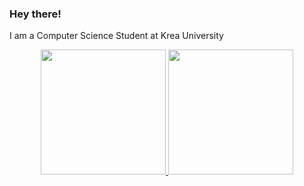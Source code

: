### Hey there!

I am a Computer Science Student at Krea University

<div align="center">
  <a href="https://github.com/anuraghazra/github-readme-stats">
    <img height="200" src="https://github-readme-stats.vercel.app/api?username=R-0-H-A-N&theme=midnight-purple&card_width=500&show_icons=true&bg_color=00000000&rank_icon=github" />
  </a>
  <a href="https://github.com/anuraghazra/convoychat">
    <img height="200" src="https://github-readme-stats.vercel.app/api/top-langs?username=R-0-H-A-N&layout=donut&langs_count=4&theme=midnight-purple&bg_color=00000000" />
  </a>
</div>

<!-- 
<p></p>
<div align="center">
  <a href="https://github.com/anuraghazra/github-readme-stats">
    <img align="center" src="https://github-readme-stats.vercel.app/api/pin/?username=R-0-H-A-N&repo=Pyret_maze_game&theme=midnight-purple&show_owner=false" />
  </a>
  <a href="https://github.com/anuraghazra/convoychat">
    <img align="center" src="https://github-readme-stats.vercel.app/api/pin/?username=R-0-H-A-N&repo=python_file_bot&theme=midnight-purple&show_owner=false" />
  </a>
</div>
-->

